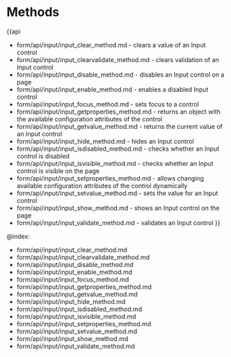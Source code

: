 Methods
==========

{{api
- form/api/input/input_clear_method.md - clears a value of an Input control
- form/api/input/input_clearvalidate_method.md - clears validation of an Input control
- form/api/input/input_disable_method.md - disables an Input control on a page
- form/api/input/input_enable_method.md - enables a disabled Input control
- form/api/input/input_focus_method.md - sets focus to a control
- form/api/input/input_getproperties_method.md - returns an object with the available configuration attributes of the control
- form/api/input/input_getvalue_method.md - returns the current value of an Input control
- form/api/input/input_hide_method.md - hides an Input control
- form/api/input/input_isdisabled_method.md - checks whether an Input control is disabled
- form/api/input/input_isvisible_method.md - checks whether an Input control is visible on the page
- form/api/input/input_setproperties_method.md - allows changing available configuration attributes of the control dynamically
- form/api/input/input_setvalue_method.md - sets the value for an Input control
- form/api/input/input_show_method.md - shows an Input control on the page
- form/api/input/input_validate_method.md - validates an Input control
}}
    
@index:
- form/api/input/input_clear_method.md
- form/api/input/input_clearvalidate_method.md
- form/api/input/input_disable_method.md
- form/api/input/input_enable_method.md
- form/api/input/input_focus_method.md
- form/api/input/input_getproperties_method.md
- form/api/input/input_getvalue_method.md
- form/api/input/input_hide_method.md
- form/api/input/input_isdisabled_method.md
- form/api/input/input_isvisible_method.md
- form/api/input/input_setproperties_method.md
- form/api/input/input_setvalue_method.md
- form/api/input/input_show_method.md
- form/api/input/input_validate_method.md



